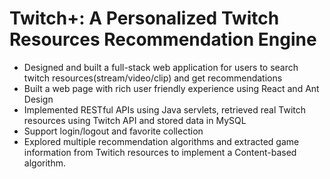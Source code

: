 # Twitch+: A Personalized Twitch Resources Recommendation Engine

- Designed and built a full-stack web application for users to search twitch resources(stream/video/clip) and get recommendations
- Built a web page with rich user friendly experience using React and Ant Design
- Implemented RESTful APIs using Java servlets, retrieved real Twitch resources using Twitch API and stored data in MySQL
- Support login/logout and favorite collection
- Explored multiple recommendation algorithms and extracted game information from Twitich resources to implement a Content-based algorithm.
